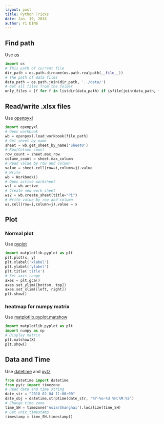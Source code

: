 ```yaml
---
layout: post
title: Python Tricks
date: Jan. 19, 2018
author: Yi DING
---
```



## Find path
Use [os](https://docs.python.org/3/library/os.html)

``` python
import os
# This path of current file
dir_path = os.path.dirname(os.path.realpath(__file__))
# The path of data files
data_path = os.path.join(dir_path, '../data/')
# Get all files from the folder
only_files = [f for f in listdir(data_path) if isfile(join(data_path, f))]

```

## Read/write .xlsx files
Use [openpyxl](https://openpyxl.readthedocs.io/en/default/)

``` python
import openpyxl
# Open workbook
wb = openpyxl.load_workbook(file_path)
# Get sheet by name
sheet = wb.get_sheet_by_name('Sheet0')
# Row/Column count
row_count = sheet.max_row
column_count = sheet.max_column
# Read value by row and column
value = sheet.cell(row=i,column=j).value
# Write
wb = Workbook()
# Open active worksheet
ws1 = wb.active
# Create new work sheet
ws2 = wb.create_sheet(title="Pi")
# Write value by row and column
ws.cell(row=i,column=j).value = x
```

## Plot 
### Normal plot
Use [pyplot](https://matplotlib.org/users/pyplot_tutorial.html)

```python
import matplotlib.pyplot as plt
plt.plot(x, y)
plt.xlabel('xlabel')
plt.ylabel('ylabel')
plt.title('title')
# Set axis range
axes = plt.gca()
axes.set_ylim([bottom, top])
axes.set_xlim([left, right])
plt.show()
```

### heatmap for numpy matrix
Use [matplotlib.pyplot.matshow](https://matplotlib.org/api/_as_gen/matplotlib.pyplot.matshow.html)

``` python
import matplotlib.pyplot as plt
import numpy as np
# Display matrix
plt.matshow(X)
plt.show()

```

## Data and Time
Use [datetime](https://docs.python.org/3/library/datetime.html) and [pytz](https://www.saltycrane.com/blog/2009/05/converting-time-zones-datetime-objects-python/)

``` python
from datetime import datetime
from pytz import timezone
# Read date and time string
date_str = "2018-02-04 11:00:00"
date_obj = datetime.strptime(date_str, "%Y-%m-%d %H:%M:%S")
# Change time zone
time_SH = timezone('Asia/Shanghai').localize(time_SH)
# Get unix_timestamp
timestamp = time_SH.timestamp()
```


